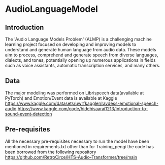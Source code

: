 # AudioLanguageModel
## Introduction
The 'Audio Language Models Problem' (ALMP) is a challenging machine learning project focused on developing and improving models to understand and generate human language from audio data. These models aim to process, comprehend and generate speech from diverse languages, dialects, and tones, potentially opening up numerous applications in fields such as voice assistants, automatic transcription services, and many others.
## Data
The major modeling was performed on Librispeech data(available at PyTorch) and Emotion/Event data is available at Kaggle 
https://www.kaggle.com/datasets/uwrfkaggler/ravdess-emotional-speech-audio
https://www.kaggle.com/code/hidehisaarai1213/introduction-to-sound-event-detection
## Pre-requisites
All the necessary pre-requisites necessary to run the model have been mentioned in requirements.txt other than for Training_pengi the code has been borrowed from the following repository
https://github.com/RetroCirce/HTS-Audio-Transformer/tree/main
